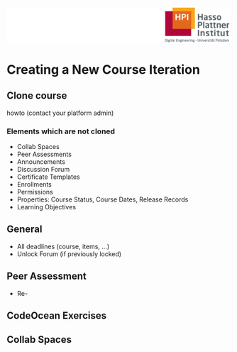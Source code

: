 ![HPI Logo](../img/HPI_Logo.png)

# Creating a New Course Iteration

## Clone course
howto (contact your platform admin)

### Elements which are not cloned
- Collab Spaces
- Peer Assessments
- Announcements
- Discussion Forum
- Certificate Templates
- Enrollments
- Permissions
- Properties: Course Status, Course Dates, Release Records
- Learning Objectives


## General
- All deadlines (course, items, ...)
- Unlock Forum (if previously locked)

## Peer Assessment
- Re-


## CodeOcean Exercises


## Collab Spaces
